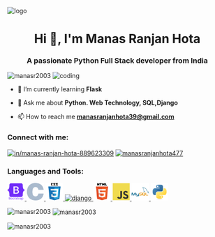 
![logo](https://th.bing.com/th/id/OIP.HwiOPphm3oNe8PjPgWtisAHaEK?w=1366&h=768&rs=1&pid=ImgDetMain)
<h1 align="center">Hi 👋, I'm Manas Ranjan Hota</h1>
<h3 align="center">A passionate Python Full Stack developer from India</h3>

<img align="right" alt="coding" width="400" src="https://th.bing.com/th/id/OIP.kZKLQD4RKJLbGP7eVuRb6gHaHh?w=1200&h=1218&rs=1&pid=ImgDetMain">
<p align="left"> <img src="https://komarev.com/ghpvc/?username=manasr2003&label=Profile%20views&color=0e75b6&style=flat" alt="manasr2003" /> </p>

- 🌱 I’m currently learning **Flask**

- 💬 Ask me about **Python. Web Technology, SQL,Django**

- 📫 How to reach me **manasranjanhota39@gmail.com**

<h3 align="left">Connect with me:</h3>
<p align="left">
<a href="https://linkedin.com/in/in/manas-ranjan-hota-889623309" target="blank"><img align="center" src="https://raw.githubusercontent.com/rahuldkjain/github-profile-readme-generator/master/src/images/icons/Social/linked-in-alt.svg" alt="in/manas-ranjan-hota-889623309" height="30" width="40" /></a>
<a href="https://instagram.com/manasranjanhota477" target="blank"><img align="center" src="https://raw.githubusercontent.com/rahuldkjain/github-profile-readme-generator/master/src/images/icons/Social/instagram.svg" alt="manasranjanhota477" height="30" width="40" /></a>
</p>

<h3 align="left">Languages and Tools:</h3>
<p align="left"> <a href="https://getbootstrap.com" target="_blank" rel="noreferrer"> <img src="https://raw.githubusercontent.com/devicons/devicon/master/icons/bootstrap/bootstrap-plain-wordmark.svg" alt="bootstrap" width="40" height="40"/> </a> <a href="https://www.cprogramming.com/" target="_blank" rel="noreferrer"> <img src="https://raw.githubusercontent.com/devicons/devicon/master/icons/c/c-original.svg" alt="c" width="40" height="40"/> </a> <a href="https://www.w3schools.com/css/" target="_blank" rel="noreferrer"> <img src="https://raw.githubusercontent.com/devicons/devicon/master/icons/css3/css3-original-wordmark.svg" alt="css3" width="40" height="40"/> </a> <a href="https://www.djangoproject.com/" target="_blank" rel="noreferrer"> <img src="https://cdn.worldvectorlogo.com/logos/django.svg" alt="django" width="40" height="40"/> </a> <a href="https://www.w3.org/html/" target="_blank" rel="noreferrer"> <img src="https://raw.githubusercontent.com/devicons/devicon/master/icons/html5/html5-original-wordmark.svg" alt="html5" width="40" height="40"/> </a> <a href="https://developer.mozilla.org/en-US/docs/Web/JavaScript" target="_blank" rel="noreferrer"> <img src="https://raw.githubusercontent.com/devicons/devicon/master/icons/javascript/javascript-original.svg" alt="javascript" width="40" height="40"/> </a> <a href="https://www.mysql.com/" target="_blank" rel="noreferrer"> <img src="https://raw.githubusercontent.com/devicons/devicon/master/icons/mysql/mysql-original-wordmark.svg" alt="mysql" width="40" height="40"/> </a> <a href="https://www.python.org" target="_blank" rel="noreferrer"> <img src="https://raw.githubusercontent.com/devicons/devicon/master/icons/python/python-original.svg" alt="python" width="40" height="40"/> </a> </p>

<p><img align="left" src="https://github-readme-stats.vercel.app/api/top-langs?username=manasr2003&show_icons=true&locale=en&layout=compact" alt="manasr2003" /></p>

<p>&nbsp;<img align="center" src="https://github-readme-stats.vercel.app/api?username=manasr2003&show_icons=true&locale=en" alt="manasr2003" /></p>

<p><img align="center" src="https://github-readme-streak-stats.herokuapp.com/?user=manasr2003&" alt="manasr2003" /></p>
